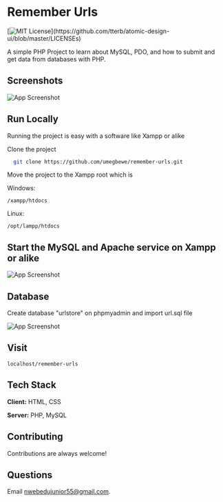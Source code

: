 
# Remember Urls
[![MIT License](https://img.shields.io/apm/l/atomic-design-ui.svg?)](https://github.com/tterb/atomic-design-ui/blob/master/LICENSEs)

A simple PHP Project to learn about MySQL, PDO, and how to submit and get data from databases with PHP.


## Screenshots

![App Screenshot](https://github.com/umegbewe/remember-urls/blob/main/screenshots/Screenshot.png)

 
## Run Locally

Running the project is easy with a software like Xampp or alike

Clone the project

```bash
  git clone https://github.com/umegbewe/remember-urls.git
```

Move the project to the Xampp root which is 

Windows: 

```
/xampp/htdocs
```
Linux:
```
/opt/lampp/htdocs
```
## Start the MySQL and Apache service on Xampp or alike

![App Screenshot](https://github.com/umegbewe/remember-urls/blob/main/screenshots/Screenshot2.png)

## Database

Create database "urlstore" on phpmyadmin and import url.sql file

![App Screenshot](https://github.com/umegbewe/remember-urls/blob/main/screenshots/Screenshot3.png)

## Visit

```
localhost/remember-urls
```

  
## Tech Stack

**Client:** HTML, CSS

**Server:** PHP, MySQL

## Contributing

Contributions are always welcome!
  
## Questions

Email nwebedujunior55@gmail.com.

  
